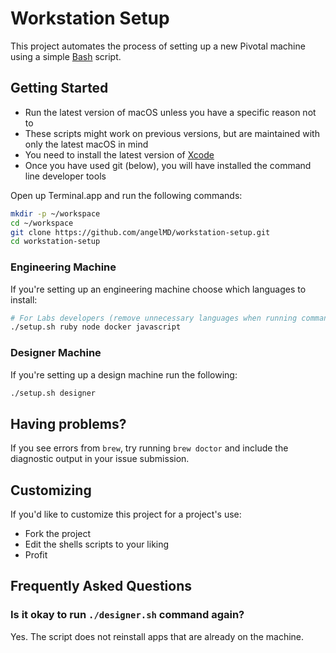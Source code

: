# Workstation Setup

This project automates the process of setting up a new Pivotal machine using a simple [Bash](https://www.gnu.org/software/bash/) script.

## Getting Started

- Run the latest version of macOS unless you have a specific reason not to
- These scripts might work on previous versions, but are maintained with only the latest macOS in mind
- You need to install the latest version of [Xcode](https://developer.apple.com/xcode/)
- Once you have used git (below), you will have installed the command line developer tools

Open up Terminal.app and run the following commands:

```sh
mkdir -p ~/workspace
cd ~/workspace
git clone https://github.com/angelMD/workstation-setup.git
cd workstation-setup
```

### Engineering Machine

If you're setting up an engineering machine choose which languages to install:

```sh
# For Labs developers (remove unnecessary languages when running command)
./setup.sh ruby node docker javascript

```

### Designer Machine

If you're setting up a design machine run the following:

```sh
./setup.sh designer
```

## Having problems?

If you see errors from `brew`, try running `brew doctor` and include the diagnostic output in your issue submission.

## Customizing

If you'd like to customize this project for a project's use:

- Fork the project
- Edit the shells scripts to your liking
- Profit

## Frequently Asked Questions

### Is it okay to run `./designer.sh` command again?

Yes. The script does not reinstall apps that are already on the machine.
